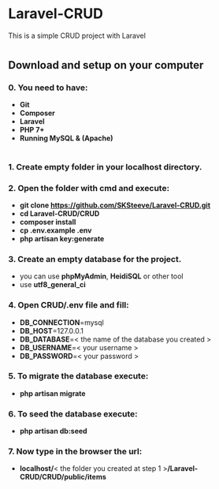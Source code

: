 # Laravel-CRUD

This is a simple CRUD project with Laravel
#
## **Download and setup on your computer**

### 0. You need to have:
   * **Git**
   * **Composer**
   * **Laravel**
   * **PHP 7+**
   * **Running MySQL & (Apache)**
#
### 1. Create empty folder in your **localhost directory**.
### 2. Open the folder with cmd and execute:
   * **git clone https://github.com/SKSteeve/Laravel-CRUD.git**
   * **cd Laravel-CRUD/CRUD**
   * **composer install**
   * **cp .env.example .env**
   * **php artisan key:generate**
### 3. Create an empty database for the project.
   * you can use **phpMyAdmin**, **HeidiSQL** or other tool
   * use **utf8_general_ci**
### 4. Open CRUD/.env file and fill:
   * **DB_CONNECTION**=mysql
   * **DB_HOST**=127.0.0.1
   * **DB_DATABASE**=< the name of the database you created >
   * **DB_USERNAME**=< your username >
   * **DB_PASSWORD**=< your password >
### 5. To migrate the database execute:
   * **php artisan migrate**
### 6. To seed the database execute:
   * **php artisan db:seed**
### 7. Now type in the browser the url:
   * **localhost/**< the folder you created at step 1 >**/Laravel-CRUD/CRUD/public/items**
        